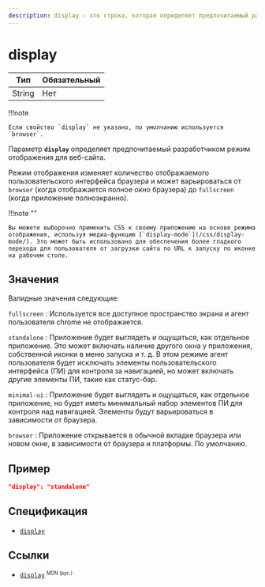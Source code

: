 ```yaml
---
description: display - это строка, которая определяет предпочитаемый разработчиком режим отображения для веб-сайта
---
```


# display

| Тип    | Обязательный |
| ------ | ------------ |
| String | Нет          |

!!!note

    Если свойство `display` не указано, по умолчанию используется `browser`.

Параметр **`display`** определяет предпочитаемый разработчиком режим отображения для веб-сайта.

Режим отображения изменяет количество отображаемого пользовательского интерфейса браузера и может варьироваться от `browser` (когда отображается полное окно браузера) до `fullscreen` (когда приложение полноэкранно).

!!!note ""

    Вы можете выборочно применить CSS к своему приложению на основе режима отображения, используя медиа-функцию [`display-mode`](/css/display-mode/). Это может быть использовано для обеспечения более гладкого перехода для пользователя от загрузки сайта по URL к запуску по иконке на рабочем столе.

## Значения

Валидные значения следующие:

`fullscreen`
: Используется все доступное пространство экрана и агент пользователя chrome не отображается.

`standalone`
: Приложение будет выглядеть и ощущаться, как отдельное приложение. Это может включать наличие другого окна у приложения, собственной иконки в меню запуска и т. д. В этом режиме агент пользователя будет исключать элементы пользовательского интерфейса (ПИ) для контроля за навигацией, но может включать другие элементы ПИ, такие как статус-бар.

`minimal-ui`
: Приложение будет выглядеть и ощущаться, как отдельное приложение, но будет иметь минимальный набор элементов ПИ для контроля над навигацией. Элементы будут варьироваться в зависимости от браузера.

`browser`
: Приложение открывается в обычной вкладке браузера или новом окне, в зависимости от браузера и платформы. По умолчанию.

## Пример

```json
"display": "standalone"
```

## Спецификация

- [`display`](https://w3c.github.io/manifest/#display-member)

## Ссылки

- [`display`](https://developer.mozilla.org/ru/docs/Web/Manifest/display) <sup><small>MDN (рус.)</small></sup>
